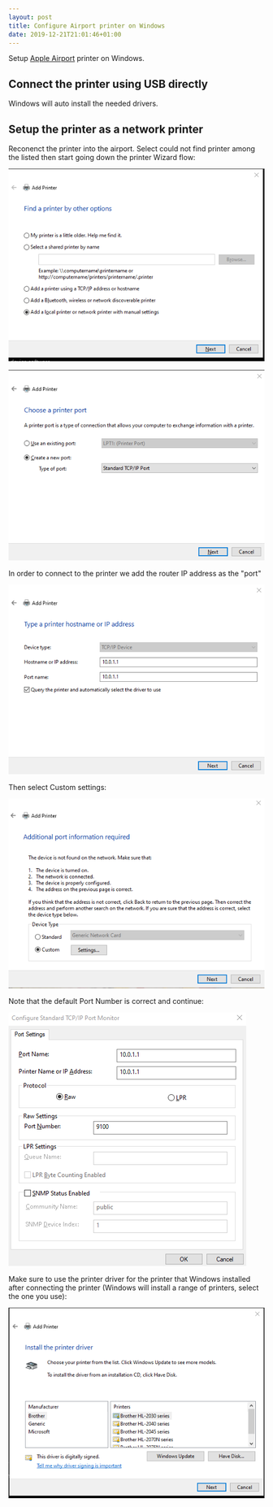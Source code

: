 ```yaml
---
layout: post
title: Configure Airport printer on Windows
date: 2019-12-21T21:01:46+01:00
---
```


Setup [Apple Airport](https://support.apple.com/airport) printer on Windows.

## Connect the printer using USB directly

Windows will auto install the needed drivers.

## Setup the printer as a network printer

Reconenct the printer into the airport. Select could not find printer among the listed then start going down the printer Wizard flow:

![step 1](/img/2019-12-21-printer/print_step2.png)

![step 2](/img/2019-12-21-printer/print_step3.png)

In order to connect to the printer we add the router IP address as the "port"

![step 3](/img/2019-12-21-printer/print_step4.png)

Then select Custom settings:

![step 4](/img/2019-12-21-printer/print_step5.png)

Note that the default Port Number is correct and continue:

![step 5](/img/2019-12-21-printer/print_step6.png)

Make sure to use the printer driver for the printer that Windows installed after connecting the printer (Windows will install a range of printers, select the one you use):

![step 6](/img/2019-12-21-printer/print_step_6_2.png)
